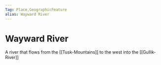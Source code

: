 ```yaml
---
Tag: Place,GeographicFeature
alias: Wayward River
---
```

# Wayward River
A river that flows from the [[Tusk-Mountains]] to the west into the [[Gullik-River]]